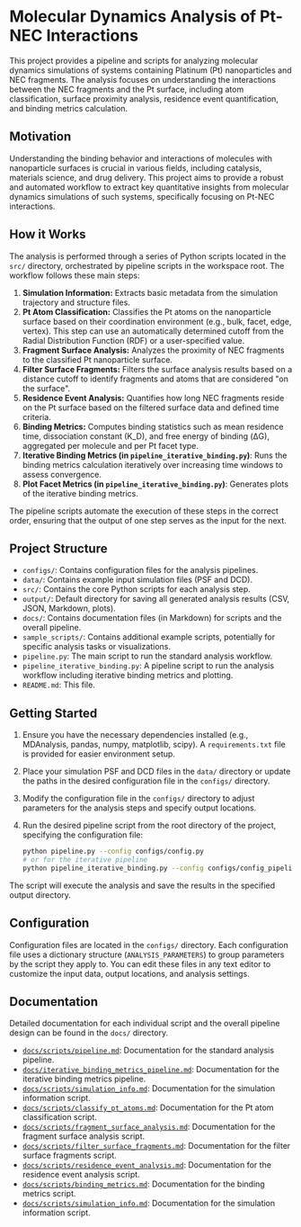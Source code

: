 # Molecular Dynamics Analysis of Pt-NEC Interactions

This project provides a pipeline and scripts for analyzing molecular dynamics simulations of systems containing Platinum (Pt) nanoparticles and NEC fragments. The analysis focuses on understanding the interactions between the NEC fragments and the Pt surface, including atom classification, surface proximity analysis, residence event quantification, and binding metrics calculation.

## Motivation

Understanding the binding behavior and interactions of molecules with nanoparticle surfaces is crucial in various fields, including catalysis, materials science, and drug delivery. This project aims to provide a robust and automated workflow to extract key quantitative insights from molecular dynamics simulations of such systems, specifically focusing on Pt-NEC interactions.

## How it Works

The analysis is performed through a series of Python scripts located in the `src/` directory, orchestrated by pipeline scripts in the workspace root. The workflow follows these main steps:

1.  **Simulation Information:** Extracts basic metadata from the simulation trajectory and structure files.
2.  **Pt Atom Classification:** Classifies the Pt atoms on the nanoparticle surface based on their coordination environment (e.g., bulk, facet, edge, vertex). This step can use an automatically determined cutoff from the Radial Distribution Function (RDF) or a user-specified value.
3.  **Fragment Surface Analysis:** Analyzes the proximity of NEC fragments to the classified Pt nanoparticle surface.
4.  **Filter Surface Fragments:** Filters the surface analysis results based on a distance cutoff to identify fragments and atoms that are considered "on the surface".
5.  **Residence Event Analysis:** Quantifies how long NEC fragments reside on the Pt surface based on the filtered surface data and defined time criteria.
6.  **Binding Metrics:** Computes binding statistics such as mean residence time, dissociation constant (K_D), and free energy of binding (ΔG), aggregated per molecule and per Pt facet type.
7.  **Iterative Binding Metrics (in `pipeline_iterative_binding.py`)**: Runs the binding metrics calculation iteratively over increasing time windows to assess convergence.
8.  **Plot Facet Metrics (in `pipeline_iterative_binding.py`)**: Generates plots of the iterative binding metrics.

The pipeline scripts automate the execution of these steps in the correct order, ensuring that the output of one step serves as the input for the next.

## Project Structure

*   `configs/`: Contains configuration files for the analysis pipelines.
*   `data/`: Contains example input simulation files (PSF and DCD).
*   `src/`: Contains the core Python scripts for each analysis step.
*   `output/`: Default directory for saving all generated analysis results (CSV, JSON, Markdown, plots).
*   `docs/`: Contains documentation files (in Markdown) for scripts and the overall pipeline.
*   `sample_scripts/`: Contains additional example scripts, potentially for specific analysis tasks or visualizations.
*   `pipeline.py`: The main script to run the standard analysis workflow.
*   `pipeline_iterative_binding.py`: A pipeline script to run the analysis workflow including iterative binding metrics and plotting.
*   `README.md`: This file.

## Getting Started

1.  Ensure you have the necessary dependencies installed (e.g., MDAnalysis, pandas, numpy, matplotlib, scipy). A `requirements.txt` file is provided for easier environment setup.
2.  Place your simulation PSF and DCD files in the `data/` directory or update the paths in the desired configuration file in the `configs/` directory.
3.  Modify the configuration file in the `configs/` directory to adjust parameters for the analysis steps and specify output locations.
4.  Run the desired pipeline script from the root directory of the project, specifying the configuration file:

    ```bash
    python pipeline.py --config configs/config.py
    # or for the iterative pipeline
    python pipeline_iterative_binding.py --config configs/config_pipeline_iterative.py
    ```

The script will execute the analysis and save the results in the specified output directory.

## Configuration

Configuration files are located in the `configs/` directory. Each configuration file uses a dictionary structure (`ANALYSIS_PARAMETERS`) to group parameters by the script they apply to. You can edit these files in any text editor to customize the input data, output locations, and analysis settings.

## Documentation

Detailed documentation for each individual script and the overall pipeline design can be found in the `docs/` directory.

*   [`docs/scripts/pipeline.md`](docs/scripts/pipeline.md): Documentation for the standard analysis pipeline.
*   [`docs/iterative_binding_metrics_pipeline.md`](docs/iterative_binding_metrics_pipeline.md): Documentation for the iterative binding metrics pipeline.
*   [`docs/scripts/simulation_info.md`](docs/scripts/simulation_info.md): Documentation for the simulation information script.
*   [`docs/scripts/classify_pt_atoms.md`](docs/scripts/classify_pt_atoms.md): Documentation for the Pt atom classification script.
*   [`docs/scripts/fragment_surface_analysis.md`](docs/scripts/fragment_surface_analysis.md): Documentation for the fragment surface analysis script.
*   [`docs/scripts/filter_surface_fragments.md`](docs/scripts/filter_surface_fragments.md): Documentation for the filter surface fragments script.
*   [`docs/scripts/residence_event_analysis.md`](docs/scripts/residence_event_analysis.md): Documentation for the residence event analysis script.
*   [`docs/scripts/binding_metrics.md`](docs/scripts/binding_metrics.md): Documentation for the binding metrics script.
*   [`docs/scripts/simulation_info.md`](docs/scripts/simulation_info.md): Documentation for the simulation information script.